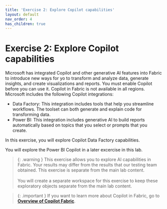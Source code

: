 ```yaml
---
title: 'Exercise 2: Explore Copilot capabilities'
layout: default
nav_order: 4
has_children: true
---
```


# Exercise 2: Explore Copilot capabilities

Microsoft has integrated Copilot and other generative AI features into Fabric to introduce new ways for yo to transform and analyze data, generate insights, and create visualizations and reports. You must enable Copilot before you can use it. Copilot in Fabric is not available in all regions. Microsoft includes the following Copilot integrations:

- Data Factory: This integration includes tools that help you streamline workflows. The toolset can both generate and explain code for transforming data.
- Power BI: This integration includes generative AI to build reports automatically based on topics that you select or prompts that you create. 

In this exercise, you will explore Copilot Data Factory capabilities. 

You will explore the Power BI Copilot in a later excercise in this lab.

>{: .warning }
>This exercise allows you to explore AI capabilities in Fabric. Your results may differ from the results that our testing team obtained. This exercise is separate from the main lab content. </br></br>You will create a separate workspace for this exercise to keep these exploratory objects separate from the main lab content.

>{: .important }
>If you want to learn more about Copilot in Fabric, go to [**Overview of Copilot Fabric**](https://learn.microsoft.com/en-us/fabric/get-started/copilot-fabric-overview "Overview of Copilot in Fabric").

